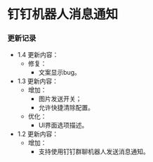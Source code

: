 # 钉钉机器人消息通知

### 更新记录
- 1.4 更新内容：
  - 修复：
    - 文案显示bug。
- 1.3 更新内容：
  - 增加：
    - 图片发送开关；
    - 允许快捷清除配置。
  - 优化：
    - UI界面选项描述。
- 1.2 更新内容：
  - 增加：
    - 支持使用钉钉群聊机器人发送消息通知。
